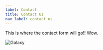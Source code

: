 ```yaml
---
label: Contact
title: Contact Us
nav_label: contact_us
---
```

This is where the contact form will go!! Wow.

![Galaxy](/uploads/galaxy.png "Galaxy")